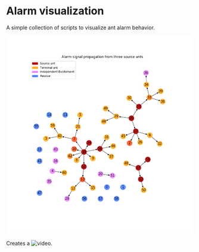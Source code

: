 # Alarm visualization

A simple collection of scripts to visualize ant alarm behavior.

![Ants](le_ants.png)

Creates a ![video](https://youtu.be/t-HlaBXhP7I).
